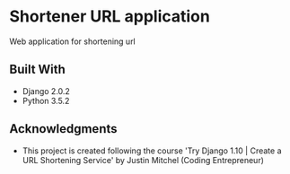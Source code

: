 # Shortener URL application

Web application for shortening url

## Built With

* Django 2.0.2
* Python 3.5.2

## Acknowledgments

* This project is created following the course 'Try Django 1.10 | Create a URL Shortening Service' by Justin Mitchel (Coding Entrepreneur)
